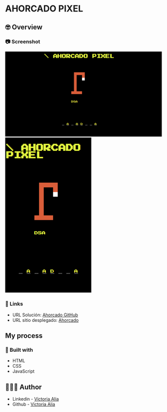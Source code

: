 # AHORCADO PIXEL

## 🤓 Overview

### 📷 Screenshot

![Diseño escritorio](https://github.com/victoriaalia/ahorcado-game/blob/main/ahorcado-e.png)
![Diseño movil](https://github.com/victoriaalia/ahorcado-game/blob/main/ahorcado-m.png)

### 🙆 Links

- URL Solución: [Ahorcado GitHub](https://github.com/victoriaalia/ahorcado-game)
- URL sitio desplegado: [Ahorcado](https://ahorcado-game.vercel.app/)

## My process

### 👷 Built with

- HTML
- CSS
- JavaScript

## 👩🏻‍💻 Author

- Linkedin - [Victoria Alia](https://www.linkedin.com/in/maria-victoria-alia-a79682206/)
- Github - [Victoria Alia](https://github.com/victoriaalia)
